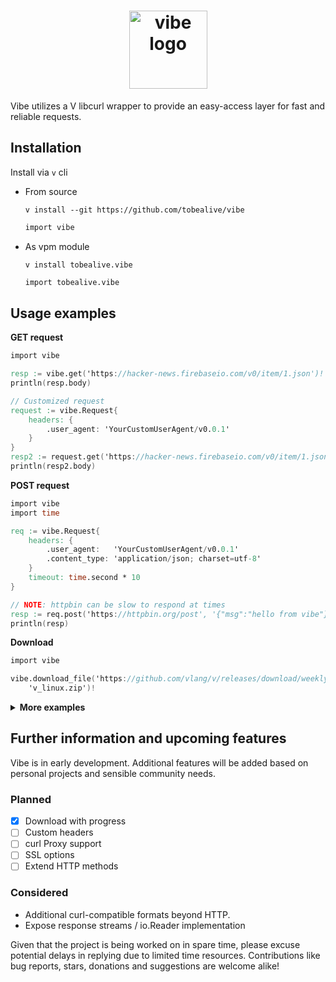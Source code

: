 <h1 align="center"><a href="https://github.com/tobealive/vibe"><img src ="https://github.com/tobealive/ui/assets/34311583/15dcf057-8284-4f5d-8622-0d8d878fa4bb" alt="vibe logo" width="125"></a></h1>

Vibe utilizes a V libcurl wrapper to provide an easy-access layer for fast and reliable requests.

## Installation

Install via `v` cli

- From source

  ```
  v install --git https://github.com/tobealive/vibe
  ```

  ```v
  import vibe
  ```

- As vpm module

  ```
  v install tobealive.vibe
  ```

  ```v
  import tobealive.vibe
  ```

## Usage examples

**GET request**

```v
import vibe

resp := vibe.get('https://hacker-news.firebaseio.com/v0/item/1.json')!
println(resp.body)

// Customized request
request := vibe.Request{
	headers: {
		.user_agent: 'YourCustomUserAgent/v0.0.1'
	}
}
resp2 := request.get('https://hacker-news.firebaseio.com/v0/item/1.json')!
println(resp2.body)
```

**POST request**

```v
import vibe
import time

req := vibe.Request{
	headers: {
		.user_agent:   'YourCustomUserAgent/v0.0.1'
		.content_type: 'application/json; charset=utf-8'
	}
	timeout: time.second * 10
}

// NOTE: httpbin can be slow to respond at times
resp := req.post('https://httpbin.org/post', '{"msg":"hello from vibe"}')!
println(resp)
```

**Download**

```v
import vibe

vibe.download_file('https://github.com/vlang/v/releases/download/weekly.2023.23/v_linux.zip',
	'v_linux.zip')!
```

<details><summary><b>More examples</b></summary>

<br>

**GET Slice request**

If optimizing speed is of concern when querying pages with large response bodies, and you know you only need a portion of them, you can perform a `get_slice` request.

```v
// Sends a GET request to the specified `url` and returns a slice of the response content.
// Allocation of the received response as a vstring is postponed until the `start` byte position is reached.
// The content is returned as soon as the slice reaches its `max_size` (offset from `start`)
// - `max_size` can be `none` to return the remainder from the start.
pub fn (req Request) get_slice(url string, start usize, size ?usize) !Response
```

```v
import vibe
import net.html

resp := vibe.get_slice('https://docs.vosca.dev/advanced-concepts/v-and-c.html', 65_000,
	10_000)!
selector := html.parse(resp.body).get_tags_by_class_name('language-vmod')[0]
println(selector.text())
```

**Download with progress**

```v
// Downloads a document from the specified `url` and saves it to the specified `file_path`.
// Takes a function argument with a `Download` struct, providing access to download `pos`, `size`, and `file_path`.
// The callback is executed when the download stream receives data.
pub fn download_file_with_progress(url string, file_path string, cb fn (Download)) !Response

// ... as method of a customized request
pub fn (req Request) download_file_with_progress(url string, file_path string, cb fn (Download)) !Response
```

```v
import vibe
import term

fn print_progress(dl vibe.Download) {
	term.clear_previous_line()
	println('Downloading: ${dl.file_path}... ${f64(dl.pos) / dl.size * 100:.2f}%')
	if dl.pos >= dl.size {
		println('Download completed.')
	}
}

vibe.download_file_with_progress('https://github.com/vlang/v/releases/download/weekly.2023.23/v_linux.zip',
	'v_linux.zip', print_progress)!
```

**Persistent Cookie**

Share cookies between requests / sessions with a curl cookie jar file.

<em>The demo below does not provide real authentication data, for a "full" use-case scenario,
change the payload data and requested URLs to actual addresses that require authentication.</em>

```v
import vibe
import os

cookie_jar := './demo_cookie'

req := vibe.Request{
	headers: {
		.content_type: 'application/json; charset=utf-8'
	}
	cookie_jar: cookie_jar
}

// Login and save cookies to curl cookie file.
req.post('https://api.yourdomain.com/v1/login', '{"username":"yourname","password":"password"}')!

// Use the `cookie_file` in subsequent sessions to access endpoints that require the authentication above.
req2 := vibe.Request{
	headers: {
		.content_type: 'application/json; charset=utf-8'
	}
	cookie_file: cookie_jar
}

resp := req2.get('https://api.yourdomain.com/v1/protected_page')!
// ... use resp

// Remove the cookie file or keep it for later usage.
os.rm(cookie_jar)!
```

</details>

## Further information and upcoming features

Vibe is in early development. Additional features will be added based on personal projects and sensible community needs.

### Planned

- [x] Download with progress
- [ ] Custom headers
- [ ] curl Proxy support
- [ ] SSL options
- [ ] Extend HTTP methods

### Considered

- Additional curl-compatible formats beyond HTTP.
- Expose response streams / io.Reader implementation

Given that the project is being worked on in spare time, please excuse potential delays in replying due to limited time resources.
Contributions like bug reports, stars, donations and suggestions are welcome alike!

